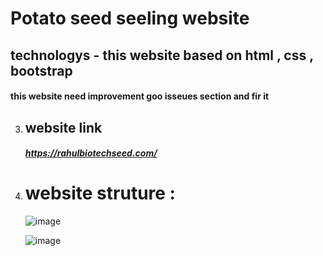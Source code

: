  # Potato seed seeling website 
  ## technologys - this website based on html , css , bootstrap 
  #### this website need improvement  goo isseues section and fir it 
3. ##  website link
   ##### https://rahulbiotechseed.com/

 4. # website  struture :
    ![image](https://github.com/Raj2342/ROMAN-REING/assets/120565750/d8be4153-e218-4f4e-af79-a3f9f324efbd)

    ![image](https://github.com/Raj2342/ROMAN-REING/assets/120565750/75b1cb79-c511-416c-a0e6-d09a4b6a9827)


   
